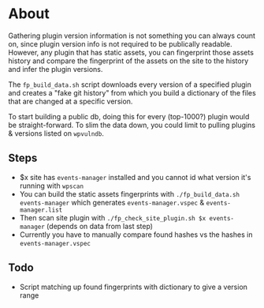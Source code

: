 # About
Gathering plugin version information is not something you can always count on, since plugin version info is
not required to be publically readable. However, any plugin that has static assets, you can fingerprint 
those assets history and compare the fingerprint of the assets on the site to the history and infer
the plugin versions.

The `fp_build_data.sh` script downloads every version of a specified plugin and creates a "fake git history" from which
you build a dictionary of the files that are changed at a specific version.

To start building a public db, doing this for every (top-1000?) plugin would be straight-forward. To slim the data down, you could limit to pulling plugins & versions listed on `wpvulndb`.

## Steps
- $x site has `events-manager` installed and you cannot id what version it's running with `wpscan`
- You can build the static assets fingerprints with `./fp_build_data.sh events-manager` which generates `events-manager.vspec` & `events-manager.list`
- Then scan site plugin with `./fp_check_site_plugin.sh $x events-manager` (depends on data from last step)
- Currently you have to manually compare found hashes vs the hashes in `events-manager.vspec`

## Todo
- Script matching up found fingerprints with dictionary to give a version range
